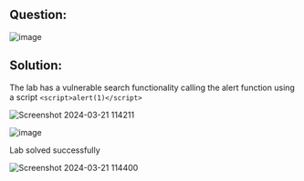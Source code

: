 ## Question:

![image](https://github.com/RahulMMenon011/PortSwigger_Labs/assets/140642506/f46d0741-b385-4be8-92dc-53e8708ea040)

## Solution:

The lab has a vulnerable search functionality
calling the alert function using a script `<script>alert(1)</script>`

![Screenshot 2024-03-21 114211](https://github.com/RahulMMenon011/PortSwigger_Labs/assets/140642506/6765de44-3107-49db-96f9-245a50ea5593)

![image](https://github.com/RahulMMenon011/PortSwigger_Labs/assets/140642506/f0446a98-40cc-493a-a6d8-cff5c5a2408c)

Lab solved successfully

![Screenshot 2024-03-21 114400](https://github.com/RahulMMenon011/PortSwigger_Labs/assets/140642506/c265473d-f234-40bd-a49f-14e7db2b93c0)

